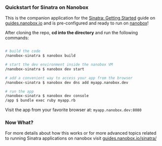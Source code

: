 ### Quickstart for Sinatra on Nanobox
This is the companion application for the [Sinatra: Getting Started](https://guides.nanobox.io/sinatra/) guide on [guides.nanobox.io](https://guides.nanobox.io) and is pre-configured and ready to run on [nanobox](https://desktop.nanobox.io/)!

After cloning the repo, **cd into the directory** and run the following commands:

``` bash

# build the code
/nanobox-sinatra $ nanobox build

# start the dev environment inside the nanobox VM
/nanobox-sinatra $ nanobox dev start

# add a convenient way to access your app from the browser
/nanobox-sinatra $ nanobox dev dns add myapp.nanobox.dev

# run the app
/nanobox-sinatra $ nanobox dev console
/app $ bundle exec ruby myapp.rb
```

Visit the app from your favorite browser at: `myapp.nanobox.dev:8080`

### Now What?
For more details about how this works or for more advanced topics related to running Sinatra applications on nanobox visit [guides.nanobox.io/sinatra/](https://guides.nanobox.io/sinatra/)
